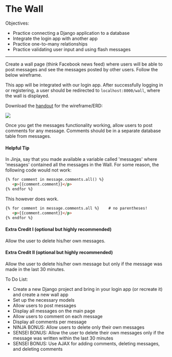 <h1>The Wall</h1>

<p>Objectives:</p>
<ul>
    <li>Practice connecting a Django application to a database</li>
    <li>Integrate the login app with another app</li>
    <li>Practice one-to-many relationships</li>
    <li>Practice validating user input and using flash messages</li>
</ul>

<hr>

<p>Create a wall page (think Facebook news feed) where users will be able to post messages and see the messages posted by other users. Follow the below wireframe.</p>

<p>This app will be integrated with our login app. After successfully logging in or registering, a user should be redirected to <code>localhost:8000/wall</code>, where the wall is displayed.</p>

<p>Download the <a href="https://assets.codingdojo.com/boomyeah2015/codingdojo/curriculum/content/chapter/flask_wall.png">handout</a> for the wireframe/ERD:</p>

<img src="https://github.com/alirabah93/Coding-Dojo/blob/master/python/django/django_orm/the_wall/screenshots/pic.jpg"/>

<p>Once you get the messages functionality working, allow users to post comments for any message. Comments should be in a separate database table from messages.</p>

<h4>Helpful Tip</h4>

<p>In Jinja, say that you made available a variable called 'messages' where 'messages' contained all the messages in the Wall.  For some reason, the following code would not work:</p>

```html
{% for comment in message.comments.all() %}
   <p>{{comment.comment}}</p>
{% endfor %}
```

<p>This however does work.</p>

```html
{% for comment in message.comments.all %}    # no parentheses!
   <p>{{comment.comment}}</p>
{% endfor %}
```

<h4>Extra Credit I (optional but highly recommended)</h4>

<p>Allow the user to delete his/her own messages.</p>

<h4>Extra Credit II (optional but highly recommended)</h4>

<p>Allow the user to delete his/her own message but only if the message was made in the last 30 minutes.</p>

<p>To Do List:</p>
<ul>
    <li>Create a new Django project and bring in your login app (or recreate it) and create a new wall app</li>
    <li>Set up the necessary models</li>
    <li>Allow users to post messages</li>
    <li>Display all messages on the main page</li>
    <li>Allow users to comment on each message</li>
    <li>Display all comments per message</li>
    <li>NINJA BONUS: Allow users to delete only their own messages</li>
    <li>SENSEI BONUS: Allow the user to delete their own messages only if the message was written within the last 30 minutes</li>
    <li>SENSEI BONUS: Use AJAX for adding comments, deleting messages, and deleting comments</li>
</ul>


